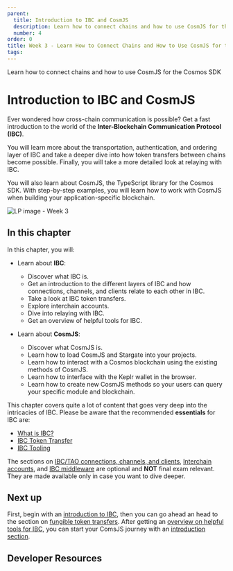 ```yaml
---
parent:
  title: Introduction to IBC and CosmJS
  description: Learn how to connect chains and how to use CosmJS for the Cosmos SDK
  number: 4
order: 0
title: Week 3 - Learn How to Connect Chains and How to Use CosmJS for the Cosmos SDK
tags:
---
```


<div class="tm-overline tm-rf-1 tm-lh-title tm-medium tm-muted">Learn how to connect chains and how to use CosmJS for the Cosmos SDK</div>
<h1 class="mt-4 mb-6">Introduction to IBC and CosmJS</h1>

Ever wondered how cross-chain communication is possible? Get a fast introduction to the world of the **Inter-Blockchain Communication Protocol (IBC)**.

You will learn more about the transportation, authentication, and ordering layer of IBC and take a deeper dive into how token transfers between chains become possible. Finally, you will take a more detailed look at relaying with IBC.

You will also learn about CosmJS, the TypeScript library for the Cosmos SDK. With step-by-step examples, you will learn how to work with CosmJS when building your application-specific blockchain.

![LP image - Week 3](/planet-pod.svg)

## In this chapter

<HighlightBox type="learning">

In this chapter, you will:

* Learn about **IBC**:
  * Discover what IBC is.
  * Get an introduction to the different layers of IBC and how connections, channels, and clients relate to each other in IBC.
  * Take a look at IBC token transfers.
  * Explore interchain accounts.
  * Dive into relaying with IBC.
  * Get an overview of helpful tools for IBC.

* Learn about **CosmJS**:
  * Discover what CosmJS is.
  * Learn how to load CosmJS and Stargate into your projects.
  * Learn how to interact with a Cosmos blockchain using the existing methods of CosmJS.
  * Learn how to interface with the Keplr wallet in the browser.
  * Learn how to create new CosmJS methods so your users can query your specific module and blockchain.

</HighlightBox>

<HighlightBox type="info">

This chapter covers quite a lot of content that goes very deep into the intricacies of IBC. Please be aware that the recommended **essentials** for IBC are:

* [What is IBC?](/academy/3-ibc/1-what-is-ibc.md)
* [IBC Token Transfer](/academy/3-ibc/7-token-transfer.md)
* [IBC Tooling](/academy/3-ibc/12-ibc-tooling.md)

The sections on [IBC/TAO connections, channels, and clients](/academy/3-ibc/2-connections.md), [Interchain accounts](/academy/3-ibc/8-ica.md), and [IBC middleware](/academy/3-ibc/9-ibc-mw-intro.md) are optional and **NOT** final exam relevant. They are made available only in case you want to dive deeper.

</HighlightBox>

## Next up

First, begin with an [introduction to IBC](/academy/3-ibc/1-what-is-ibc.md), then you can go ahead an head to the section on [fungible token transfers](/academy/3-ibc/7-token-transfer.md). After getting an [overview on helpful tools for IBC](/academy/3-ibc/12-ibc-tooling.md), you can start your ComsJS journey with an [introduction section](/tutorials/7-cosmjs/1-cosmjs-intro.md).

## Developer Resources

<div v-for="resource in $themeConfig.resources">
  <Resource
    :title="resource.title"
    :description="resource.description"
    :links="resource.links"
    :image="resource.image"
    :large="true"
  />
  <br/>
</div>
